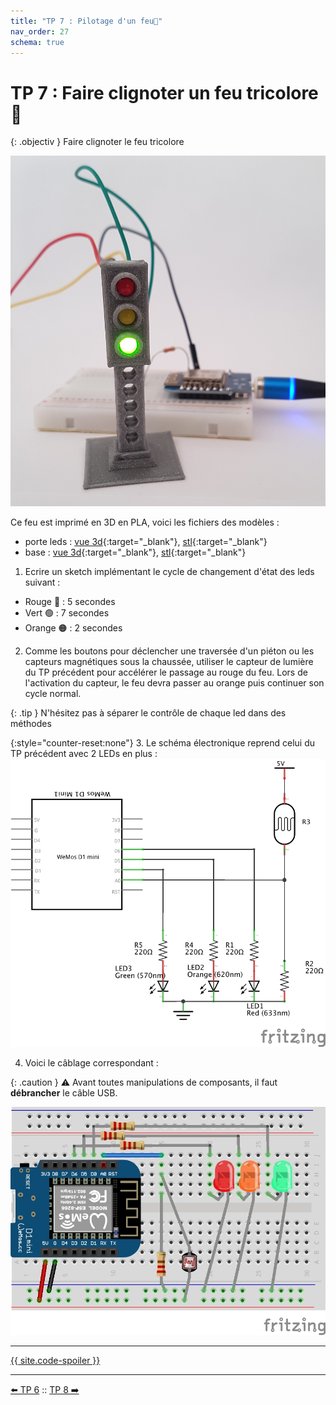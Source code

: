 ```yaml
---
title: "TP 7 : Pilotage d'un feu🚦"
nav_order: 27
schema: true
---
```


# TP 7 : Faire clignoter un feu tricolore 🚦

{: .objectiv }
Faire clignoter le feu tricolore

![feu tricolore](resources/tp7-feu.jpg)
 
Ce feu est imprimé en 3D en PLA, voici les fichiers des modèles :
 - porte leds : [vue 3d](https://github.com/Zenika/codelab-iot/blob/main/resources/3d-feu.stl){:target="_blank"}, [stl](resources/3d-feu.stl){:target="_blank"}
 - base : [vue 3d](https://github.com/Zenika/codelab-iot/blob/main/resources/3d-base.stl){:target="_blank"}, [stl](resources/3d-base.stl){:target="_blank"}

1. Ecrire un sketch implémentant le cycle de changement d'état des leds suivant :
 - Rouge 🔴 : 5  secondes
 - Vert 🟢 : 7 secondes
 - Orange 🟠 : 2 secondes

2. Comme les boutons pour déclencher une traversée d'un piéton ou les capteurs magnétiques sous la chaussée, utiliser le capteur de lumière du TP précédent pour accélérer le passage au rouge du feu. Lors de l'activation du capteur, le feu devra passer au orange puis continuer son cycle normal.

{: .tip }
N'hésitez pas à séparer le contrôle de chaque led dans des méthodes

{:style="counter-reset:none"}
3. Le schéma électronique reprend celui du TP précédent avec 2 LEDs en plus :
![schema](resources/tp7-schema.jpg)

4. Voici le câblage correspondant :

{: .caution }
⚠️ Avant toutes manipulations de composants, il faut **débrancher** le câble USB.

![montage](resources/tp7-montage.jpg)

----
[{{ site.code-spoiler }}](tp7_code.md)

----
[⬅️ TP 6](tp6.md) :: [TP 8 ➡️](tp8.md)
